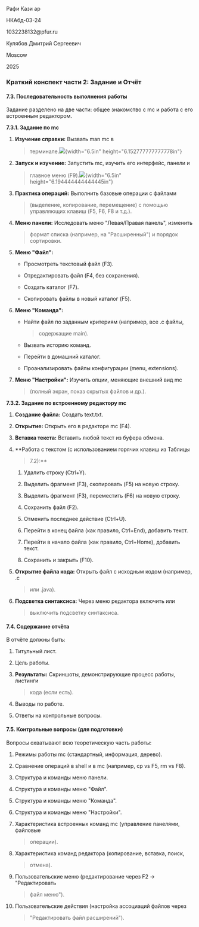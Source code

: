 Рафи Кази ар

НКАбд-03-24

1032238132\@pfur.ru

Кулябов Дмитрий Сергеевич

Moscow

2025

### Краткий конспект части 2: Задание и Отчёт

#### 7.3. Последовательность выполнения работы

Задание разделено на две части: общее знакомство с mc и работа с его
встроенным редактором.

**7.3.1. Задание по mc**

1.  **Изучение справки:** Вызвать man mc в
    > терминале.![](/home/krafi/Documents/study_2024-2025_os-intro-master/course-directory-student-template/course-directory-student-template/labs/lab09/presentation/9_media/media/image1.png){width="6.5in"
    > height="6.152777777777778in"}

2.  **Запуск и изучение:** Запустить mc, изучить его интерфейс, панели и
    > главное меню
    > (F9).![](/home/krafi/Documents/study_2024-2025_os-intro-master/course-directory-student-template/course-directory-student-template/labs/lab09/presentation/9_media/media/image2.png){width="6.5in"
    > height="6.194444444444445in"}

3.  **Практика операций:** Выполнить базовые операции с файлами
    > (выделение, копирование, перемещение) с помощью управляющих клавиш
    > (F5, F6, F8 и т.д.).

4.  **Меню панели:** Исследовать меню \"Левая/Правая панель\", изменить
    > формат списка (например, на \"Расширенный\") и порядок сортировки.

5.  **Меню \"Файл\":**

    -   Просмотреть текстовый файл (F3).

    -   Отредактировать файл (F4, без сохранения).

    -   Создать каталог (F7).

    -   Скопировать файлы в новый каталог (F5).

6.  **Меню \"Команда\":**

    -   Найти файл по заданным критериям (например, все .c файлы,
        > содержащие main).

    -   Вызвать историю команд.

    -   Перейти в домашний каталог.

    -   Проанализировать файлы конфигурации (menu, extensions).

7.  **Меню \"Настройки\":** Изучить опции, меняющие внешний вид mc
    > (полный экран, показ скрытых файлов и др.).

**7.3.2. Задание по встроенному редактору mc**

1.  **Создание файла:** Создать text.txt.

2.  **Открытие:** Открыть его в редакторе mc (F4).

3.  **Вставка текста:** Вставить любой текст из буфера обмена.

4.  **Работа с текстом (с использованием горячих клавиш из Таблицы
    > 7.2):**

    1.  Удалить строку (Ctrl+Y).

    2.  Выделить фрагмент (F3), скопировать (F5) на новую строку.

    3.  Выделить фрагмент (F3), переместить (F6) на новую строку.

    4.  Сохранить файл (F2).

    5.  Отменить последнее действие (Ctrl+U).

    6.  Перейти в конец файла (как правило, Ctrl+End), добавить текст.

    7.  Перейти в начало файла (как правило, Ctrl+Home), добавить текст.

    8.  Сохранить и закрыть (F10).

5.  **Открытие файла кода:** Открыть файл с исходным кодом (например, .c
    > или .java).

6.  **Подсветка синтаксиса:** Через меню редактора включить или
    > выключить подсветку синтаксиса.

#### 7.4. Содержание отчёта

В отчёте должны быть:

1.  Титульный лист.

2.  Цель работы.

3.  **Результаты:** Скриншоты, демонстрирующие процесс работы, листинги
    > кода (если есть).

4.  Выводы по работе.

5.  Ответы на контрольные вопросы.

#### 7.5. Контрольные вопросы (для подготовки)

Вопросы охватывают всю теоретическую часть работы:

1.  Режимы работы mc (стандартный, информация, дерево).

2.  Сравнение операций в shell и в mc (например, cp vs F5, rm vs F8).

3.  Структура и команды меню панели.

4.  Структура и команды меню \"Файл\".

5.  Структура и команды меню \"Команда\".

6.  Структура и команды меню \"Настройки\".

7.  Характеристика встроенных команд mc (управление панелями, файловые
    > операции).

8.  Характеристика команд редактора (копирование, вставка, поиск,
    > отмена).

9.  Пользовательские меню (редактирование через F2 -\> \"Редактировать
    > файл меню\").

10. Пользовательские действия (настройка ассоциаций файлов через
    > \"Редактировать файл расширений\").
